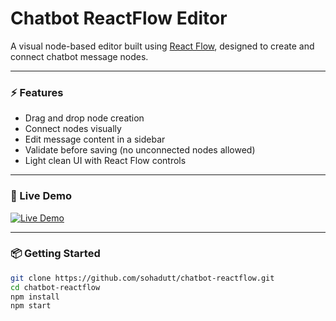 # Chatbot ReactFlow Editor

A visual node-based editor built using [React Flow](https://reactflow.dev/), designed to create and connect chatbot message nodes.

---

### ⚡ Features

- Drag and drop node creation
- Connect nodes visually
- Edit message content in a sidebar
- Validate before saving (no unconnected nodes allowed)
- Light clean UI with React Flow controls

---

### 🚀 Live Demo

[![Live Demo](https://img.shields.io/badge/Live-Link-blue?style=for-the-badge)](https://sohadutt.github.io/chatbot-reactflow)

---

### 📦 Getting Started

```bash
git clone https://github.com/sohadutt/chatbot-reactflow.git
cd chatbot-reactflow
npm install
npm start
